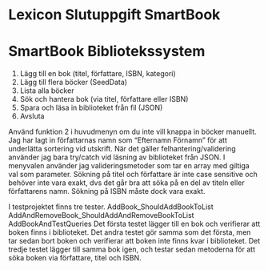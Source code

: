 # Lexicon Slutuppgift SmartBook

SmartBook Bibliotekssystem
==========================
1. Lägg till en bok (titel, författare, ISBN, kategori)
2. Lägg till flera böcker (SeedData)
3. Lista alla böcker 
4. Sök och hantera bok (via titel, författare eller ISBN)
5. Spara och läsa in biblioteket från fil (JSON)
0. Avsluta

Använd funktion 2 i huvudmenyn om du inte vill knappa in böcker manuellt.
Jag har lagt in författarnas namn som “Efternamn Förnamn” för att underlätta sortering vid utskrift.
När det gäller felhantering/validering använder jag bara try/catch vid läsning av biblioteket från JSON. I menyvalen använder jag valideringsmetoder som tar en array med giltiga val som parameter.
Sökning på titel och författare är inte case sensitive och behöver inte vara exakt, dvs det går bra att söka på en del av titeln eller författarens namn. Sökning på ISBN måste dock vara exakt.

I testprojektet finns tre tester.
AddBook_ShouldAddBookToList
AddAndRemoveBook_ShouldAddAndRemoveBookToList
AddBookAndTestQueries
Det första testet lägger till en bok och verifierar att boken finns i biblioteket.
Det andra testet gör samma som det första, men tar sedan bort boken och verifierar att boken inte finns kvar i biblioteket.
Det tredje testet lägger till samma bok igen, och testar sedan metoderna för att söka boken via författare, titel och ISBN.

